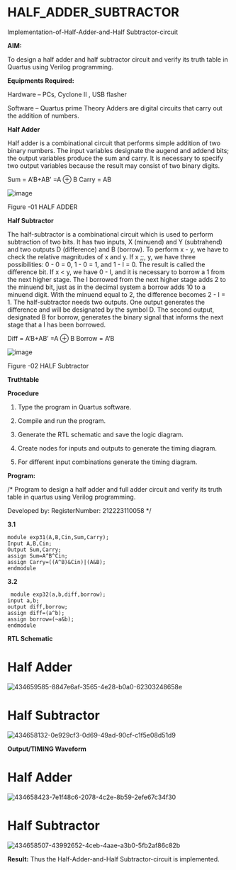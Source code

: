 # HALF_ADDER_SUBTRACTOR

Implementation-of-Half-Adder-and-Half Subtractor-circuit

**AIM:**

To design a half adder and half subtractor circuit and verify its truth table in Quartus using Verilog programming.

**Equipments Required:**

Hardware – PCs, Cyclone II , USB flasher 

Software – Quartus prime Theory Adders are digital circuits that carry out the addition of numbers.

**Half Adder**

Half adder is a combinational circuit that performs simple addition of two binary numbers. The input variables designate the augend and addend bits; the output variables produce the sum and carry. It is necessary to specify two output variables because the result may consist of two binary digits.

Sum = A’B+AB’ =A ⊕ B Carry = AB

![image](https://github.com/naavaneetha/HALF_ADDER_SUBTRACTOR/assets/154305477/bd4a0b2c-cdbc-4184-ab08-81578f121e1f)

Figure -01 HALF ADDER

**Half Subtractor**

The half-subtractor is a combinational circuit which is used to perform subtraction of two bits. It has two inputs, X (minuend) and Y (subtrahend) and two outputs D (difference) and B (borrow). To perform x - y, we have to check the relative magnitudes of x and y. If x ;;, y, we have three possibilities: 0 - 0 = 0, 1 - 0 = 1, and 1 - I = 0. The result is called the difference bit. If x < y, we have 0 - I, and it is necessary to borrow a 1 from the next higher stage. The I borrowed from the next higher stage adds 2 to the minuend bit, just as in the decimal system a borrow adds 10 to a minuend digit. With the minuend equal to 2, the difference becomes 2 - I = 1. The half-subtractor needs two outputs. One output generates the difference and will be designated by the symbol D. The second output, designated B for borrow, generates the binary signal that informs the next stage that a I has been borrowed. 

Diff = A’B+AB’ =A ⊕ B
Borrow = A’B

 ![image](https://github.com/naavaneetha/HALF_ADDER_SUBTRACTOR/assets/154305477/d76b099c-513f-4e7c-843a-e2fd028a531a)

Figure -02 HALF Subtractor

**Truthtable**

**Procedure**

1.	Type the program in Quartus software.

2.	Compile and run the program.

3.	Generate the RTL schematic and save the logic diagram.

4.	Create nodes for inputs and outputs to generate the timing diagram.

5.	For different input combinations generate the timing diagram.


**Program:**

/* 
Program to design a half adder and full adder circuit and verify its truth table in quartus using Verilog programming.

Developed by: RegisterNumber: 212223110058
*/

**3.1**
```
module exp31(A,B,Cin,Sum,Carry);
Input A,B,Cin;
Output Sum,Carry;
assign Sum=A^B^Cin;
assign Carry=((A^B)&Cin)|(A&B);
endmodule
```
**3.2**
```
 module exp32(a,b,diff,borrow);
input a,b;
output diff,borrow;
assign diff=(a^b);
assign borrow=(~a&b);
endmodule
```

**RTL Schematic**
# Half Adder
![434659585-8847e6af-3565-4e28-b0a0-62303248658e](https://github.com/user-attachments/assets/02a71124-3c32-4248-bc13-47b9b0996263)
# Half Subtractor
![434658132-0e929cf3-0d69-49ad-90cf-c1f5e08d51d9](https://github.com/user-attachments/assets/bf347a72-27cf-4186-8a2f-4deb824da3f2)


**Output/TIMING Waveform**

# Half Adder
![434658423-7e1f48c6-2078-4c2e-8b59-2efe67c34f30](https://github.com/user-attachments/assets/01e10be7-3fc9-495d-a57d-2af698709701)

# Half Subtractor
![434658507-43992652-4ceb-4aae-a3b0-5fb2af86c82b](https://github.com/user-attachments/assets/a1bd87e9-4a9a-4314-928e-8f83ad0d14d0)

**Result:**
Thus the Half-Adder-and-Half Subtractor-circuit is implemented.
